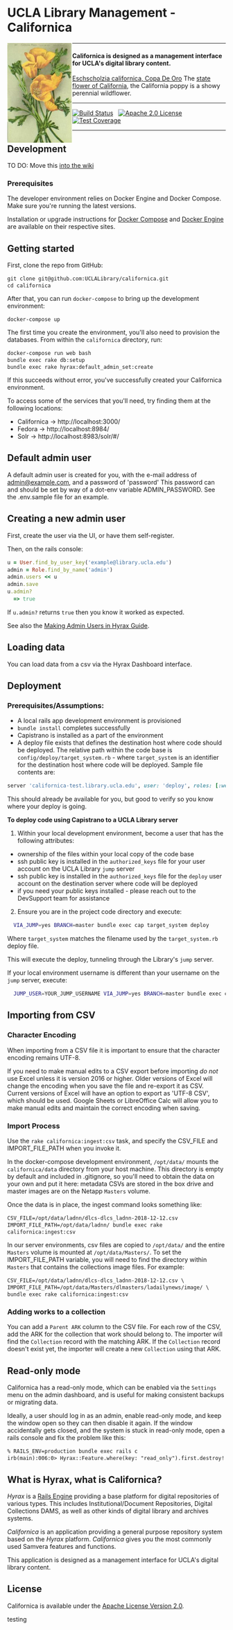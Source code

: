 # UCLA Library Management - Californica

<img align="left" width="150" src="app/assets/images/CalifornicaPoppy.jpeg">

---

#### Californica is designed as a management interface for UCLA's digital library content.

[Eschscholzia californica, Copa De Oro](https://en.wikipedia.org/wiki/Eschscholzia_californica) The [state flower of California](http://www.parks.ca.gov/?page_id=627), the California poppy is a showy perennial wildflower.

---

[![Build Status](https://travis-ci.org/UCLALibrary/californica.svg?branch=master)](https://travis-ci.org/UCLALibrary/californica) &nbsp; [![Apache 2.0 License](http://img.shields.io/badge/APACHE2-license-blue.svg)](./LICENSE) &nbsp; [![Test Coverage](https://coveralls.io/repos/github/UCLALibrary/californica/badge.svg?branch=master)](https://coveralls.io/github/UCLALibrary/californica?branch=master)

---

## Development

TO DO: Move this [into the wiki](https://github.com/UCLALibrary/californica/wiki)

### Prerequisites

The developer environment relies on Docker Engine and Docker Compose. Make sure you're running the latest versions.

Installation or upgrade instructions for [Docker Compose](https://docs.docker.com/compose/install/) and [Docker Engine](https://docs.docker.com/install/) are available on their respective sites.

## Getting started

First, clone the repo from GitHub:

    git clone git@github.com:UCLALibrary/californica.git
    cd californica

After that, you can run `docker-compose` to bring up the development environment:

    docker-compose up

The first time you create the environment, you'll also need to provision the databases. From within the `californica` directory, run:

    docker-compose run web bash
    bundle exec rake db:setup
    bundle exec rake hyrax:default_admin_set:create

If this succeeds without error, you've successfully created your Californica environment.

To access some of the services that you'll need, try finding them at the following locations:

- Californica -> http://localhost:3000/
- Fedora -> http://localhost:8984/
- Solr -> http://localhost:8983/solr/#/

## Default admin user

A default admin user is created for you, with the e-mail address of admin@example.com, and a password of 'password' This password can and should be set by way of a dot-env variable ADMIN_PASSWORD. See the .env.sample file for an example.

## Creating a new admin user

First, create the user via the UI, or have them self-register.

Then, on the rails console:

```ruby
u = User.find_by_user_key('example@library.ucla.edu')
admin = Role.find_by_name('admin')
admin.users << u
admin.save
u.admin?
  => true
```

If `u.admin?` returns `true` then you know it worked as expected.

See also the [Making Admin Users in Hyrax Guide](https://github.com/samvera/hyrax/wiki/Making-Admin-Users-in-Hyrax).

## Loading data

You can load data from a csv via the Hyrax Dashboard interface.

## Deployment

### Prerequisites/Assumptions:

- A local rails app development environment is provisioned
- `bundle install` completes successfully
- Capistrano is installed as a part of the environment
- A deploy file exists that defines the destination host where code should be deployed. The relative path within the code base is `config/deploy/target_system.rb` - where `target_system` is an identifier for the destination host where code will be deployed. Sample file contents are:

```ruby
server 'californica-test.library.ucla.edu', user: 'deploy', roles: [:web, :app, :db]
```

This should already be available for you, but good to verify so you know where your deploy is going.

**To deploy code using Capistrano to a UCLA Library server**

1. Within your local development environment, become a user that has the following attributes:

- ownership of the files within your local copy of the code base
- ssh public key is installed in the `authorized_keys` file for your user account on the UCLA Library `jump` server
- ssh public key is installed in the `authorized_keys` file for the `deploy` user account on the destination server where code will be deployed
- if you need your public keys installed - please reach out to the DevSupport team for assistance

2. Ensure you are in the project code directory and execute:

```bash
  VIA_JUMP=yes BRANCH=master bundle exec cap target_system deploy
```

Where `target_system` matches the filename used by the `target_system.rb` deploy file.

This will execute the deploy, tunneling through the Library's `jump` server.

If your local environment username is different than your username on the `jump` server, execute:

```bash
  JUMP_USER=YOUR_JUMP_USERNAME VIA_JUMP=yes BRANCH=master bundle exec cap target_system deploy
```

## Importing from CSV

### Character Encoding

When importing from a CSV file it is important to ensure that the character encoding
remains UTF-8.

If you need to make manual edits to a CSV export before importing _do not_ use Excel
unless it is version 2016 or higher. Older versions of Excel will change the encoding when you save the
file and re-export it as CSV. Current versions of Excel will have an option to export as 'UTF-8 CSV', which
should be used. Google Sheets or LibreOffice Calc will allow you to make manual edits and maintain the
correct encoding when saving.

### Import Process

Use the `rake californica:ingest:csv` task, and specify the CSV_FILE and IMPORT_FILE_PATH when you invoke it.

In the docker-compose development environment, `/opt/data/` mounts the `californica/data` directory
from your host machine. This directory is empty by default and included in .gitignore, so you'll
need to obtain the data on your own and put it here: metadata CSVs are stored in the box drive and
master images are on the Netapp `Masters` volume.

Once the data is in place, the ingest command looks something like:

```
CSV_FILE=/opt/data/ladnn/dlcs-dlcs_ladnn-2018-12-12.csv IMPORT_FILE_PATH=/opt/data/ladnn/ bundle exec rake californica:ingest:csv
```

In our server environments, csv files are copied to `/opt/data/` and the entire `Masters` volume is
mounted at `/opt/data/Masters/`. To set the IMPORT_FILE_PATH variable, you will need to find the
directory within `Masters` that contains the collections image files. For example:

```
CSV_FILE=/opt/data/ladnn/dlcs-dlcs_ladnn-2018-12-12.csv \
IMPORT_FILE_PATH=/opt/data/Masters/dlmasters/ladailynews/image/ \
bundle exec rake californica:ingest:csv
```

### Adding works to a collection

You can add a `Parent ARK` column to the CSV file.  For each row of the CSV, add the ARK for the collection that work should belong to.  The importer will find the `Collection` record with the matching ARK.  If the `Collection` record doesn't exist yet, the importer will create a new `Collection` using that ARK.

## Read-only mode
Californica has a read-only mode, which can be enabled via the `Settings` menu on the admin dashboard, and is useful for making consistent backups or migrating data.

Ideally, a user should log in as an admin, enable read-only mode, and keep the window open so they can then disable it again. If the window accidentally gets closed, and the system is stuck in read-only mode, open a rails console and fix the problem like this:

```
% RAILS_ENV=production bundle exec rails c
irb(main):006:0> Hyrax::Feature.where(key: "read_only").first.destroy!
```

## What is Hyrax, what is Californica?

_Hyrax_ is a [Rails Engine](http://guides.rubyonrails.org/engines.html#what-are-engines-questionmark)
providing a base platform for digital repositories of various types. This includes Institutional/Document
Repositories, Digital Collections DAMS, as well as other kinds of digital library and archives systems.

_Californica_ is an application providing a general purpose repository system based on the _Hyrax_ platform.
_Californica_ gives you the most commonly used Samvera features and functions.

This application is designed as a management interface for UCLA's digital library content.

## License

Californica is available under the [Apache License Version 2.0](./LICENSE).

testing
